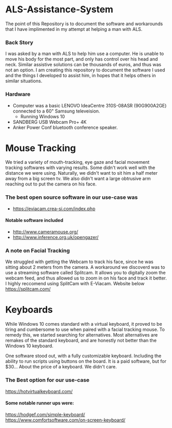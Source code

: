# ALS-Assistance-System

The point of this Repository is to document the software and workarounds that I have implimented in my attempt at helping a man with ALS.

### Back Story
I was asked by a man with ALS to help him use a computer. He is unable to move his body for the most part, and only has control over his head and neck. Similar assistive solutions can be thousands of euros, and thus was not an option. I am creating this repository to document the software I used and the things I developed to assist him, in hopes that it helps others in similar situations. 

### Hardware
- Computer was a basic LENOVO IdeaCentre 310S-08ASR (90G900A2GE) connected to a 60" Samsung televeision.
  - Running Windows 10
- SANDBERG USB Webcam Pro+ 4K
- Anker Power Conf bluetooth conference speaker. 
 
# Mouse Tracking

We tried a variety of mouth-tracking, eye gaze and facial movement tracking softwares with varying results. Some didn't work well with the distance we were using. Naturally, we didn't want to sit him a half meter away from a big screen tv. We also didn't want a large obtrusive arm reaching out to put the camera on his face.

### The best open source software in our use-case was 
- https://eviacam.crea-si.com/index.php

#### Notable software included 
- http://www.cameramouse.org/ 
- http://www.inference.org.uk/opengazer/

### A note on Facial Tracking
We struggled with getting the Webcam to track his face, since he was sitting about 2 meters from the camera. A workaround we discoverd was to use a streaming software called Splitcam. It allows you to digitally zoom the webcam feed, and thus allowed us to zoom in on his face and track it better. I highly reccomend using SplitCam with E-Viacam. Website below
https://splitcam.com/

# Keyboards
While Windows 10 comes standard with a virtual keyboard, it proved to be tiring and cumbersome to use when paired with a facial tracking mouse.
To remedy this, we started searching for alternatives. Most alternatives are remakes of the standard keyboard, and are honestly not better than the Windows 10 keyboard.

One software stood out, with a fully customizable keyboard. Including the ability to run scripts using buttons on the board.
It is a paid software, but for $30... About the price of a keyboard. We didn't care.
### The Best option for our use-case
https://hotvirtualkeyboard.com/

#### Some notable runner ups were:
https://hodgef.com/simple-keyboard/
https://www.comfortsoftware.com/on-screen-keyboard/
  
